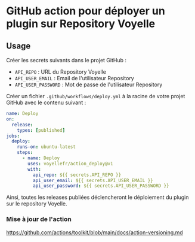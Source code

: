 # GitHub action pour déployer un plugin sur Repository Voyelle

## Usage

Créer les secrets suivants dans le projet GitHub : 
- `API_REPO` : URL du Repository Voyelle
- `API_USER_EMAIL` : Email de l'utilisateur Repository
- `API_USER_PASSWORD` : Mot de passe de l'utilisateur Repository

Créer un fichier `.github/workflows/deploy.yml` à la racine de votre projet GitHub avec le contenu suivant :

```yaml
name: Deploy
on:
  release:
    types: [published]
jobs:
  deploy:
    runs-on: ubuntu-latest
    steps:
      - name: Deploy
        uses: voyellefr/action_deploy@v1
        with:
          api_repo: ${{ secrets.API_REPO }}
          api_user_email: ${{ secrets.API_USER_EMAIL }}
          api_user_password: ${{ secrets.API_USER_PASSWORD }}
```

Ainsi, toutes les releases publiées déclencheront le déploiement du plugin sur le repository Voyelle.

### Mise à jour de l'action
https://github.com/actions/toolkit/blob/main/docs/action-versioning.md
